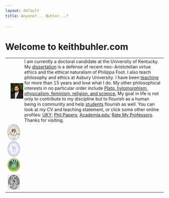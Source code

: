 ```yaml
---
layout: default
title: Anyone?... Buhler...?  

--- 
```



# Welcome to keithbuhler.com


|                                                                                        |         |
|----------------------------------------------------------------------------------------|---------|
| <img src="/img/keithbuhler-golden.png" alt="Keith Buhler" align="left" hspace="10">    | I am currently a doctoral candidate at the University of Kentucky. My [dissertation](/research) is a defense of recent neo-Aristotelian virtue ethics and the ethical naturalism of Philippa Foot.   I also teach philosophy and ethics at Asbury University. I have been [teaching](/teaching) for more than 15 years and love what I do.    My other philosophical interests in no particular order include [Plato, hylomorphism, physicalism, feminism, religion, and science.](https://uky.academia.edu/KeithBuhler)    My goal in life is not only to contribute to my discipline but to flourish as a human being in community and help [students](/philosophy) flourish as well. You can look at my CV and teaching statement, or click some other online profiles: [UKY](https://philosophy.as.uky.edu/users/kebu226);  [Phil Papers](http://philpapers.org/profile/47267); [Academia.edu](https://uky.academia.edu/KeithBuhler); [Rate My Professors](http://www.ratemyprofessors.com/ShowRatings.jsp?tid=1822771). Thanks for visiting.|
|<img src="/img/seal-biola.png" alt="Biola" height="50" width="50"> <img src="/img/seal-thi.png" alt="Torrey Honors" height="50" width="50"> <img src="/img/seal-balamand.png" alt="Balamand" height="50" width="50">  <img src="/img/seal-uk.gif" alt="Kentucky" height="50" width="50"> 